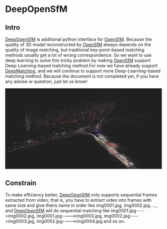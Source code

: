 # DeepOpenSfM

## Intro
<p>
<a href="https://github.com/fuenwang/DeepOpenSfM">DeepOpenSfM</a> is additional python interface for 
<a href="https://github.com/mapillary/OpenSfM">OpenSfM</a>. Because the quality of 3D 
model reconstructed by <a href="https://github.com/mapillary/OpenSfM">OpenSfM</a> always depends on the quality of image matching, but traditional key-point-based matching methods usually get a lot of wrong correspondence. So we want to use deep learning to solve this tricky problem by making 
<a href="https://github.com/mapillary/OpenSfM">OpenSfM</a> support Deep-Learning-based matching method.For now we have already support 
<a href="http://lear.inrialpes.fr/src/deepmatching/">DeepMatching</a>, and we will continue to support 
more Deep-Learning-based matching method. Because the document is not completed yet, if you have any advise or question, just let us know!
</p>
<p align="center">
  <img src="demo_img/demo2.png"></img>
</p>

## Constrain
<p>
To make efficiency better, <a href="https://github.com/fuenwang/DeepOpenSfM">DeepOpenSfM</a> only supports sequential frames extracted 
from video; that is, you have to extract video into frames with same size and give theirs name in order like img0001.jpg, 
img0002.jpg....., and <a href="https://github.com/fuenwang/DeepOpenSfM">DeepOpenSfM</a> will do sequential matching like 
img0001.jpg---->img0002.jpg, img0001.jpg---->img0003.jpg, img0002.jpg---->img0003.jpg, img0002.jpg---->img0004.jpg and so on.
</p>
